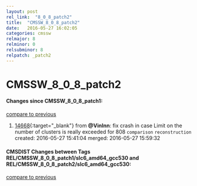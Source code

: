 ```yaml
---
layout: post
rel_link:  "8_0_8_patch2"
title:  "CMSSW_8_0_8_patch2"
date:   2016-05-27 16:02:05
categories: cmssw
relmajor: 8
relminor: 0
relsubminor: 8
relpatch: _patch2
---
```


# CMSSW_8_0_8_patch2
#### Changes since CMSSW_8_0_8_patch1:

[compare to previous](https://github.com/cms-sw/cmssw/compare/CMSSW_8_0_8_patch1...CMSSW_8_0_8_patch2)



1. [14668](http://github.com/cms-sw/cmssw/pull/14668){:target="_blank"}  from **@VinInn**: fix crash in case Limit on the number of clusters is really exceeded for 808 `comparison`  `reconstruction`  created: 2016-05-27 15:41:04 merged: 2016-05-27 15:59:32

#### CMSDIST Changes between Tags REL/CMSSW_8_0_8_patch1/slc6_amd64_gcc530 and REL/CMSSW_8_0_8_patch2/slc6_amd64_gcc530:

[compare to previous](https://github.com/cms-sw/cmsdist/compare/REL/CMSSW_8_0_8_patch1/slc6_amd64_gcc530...REL/CMSSW_8_0_8_patch2/slc6_amd64_gcc530)



